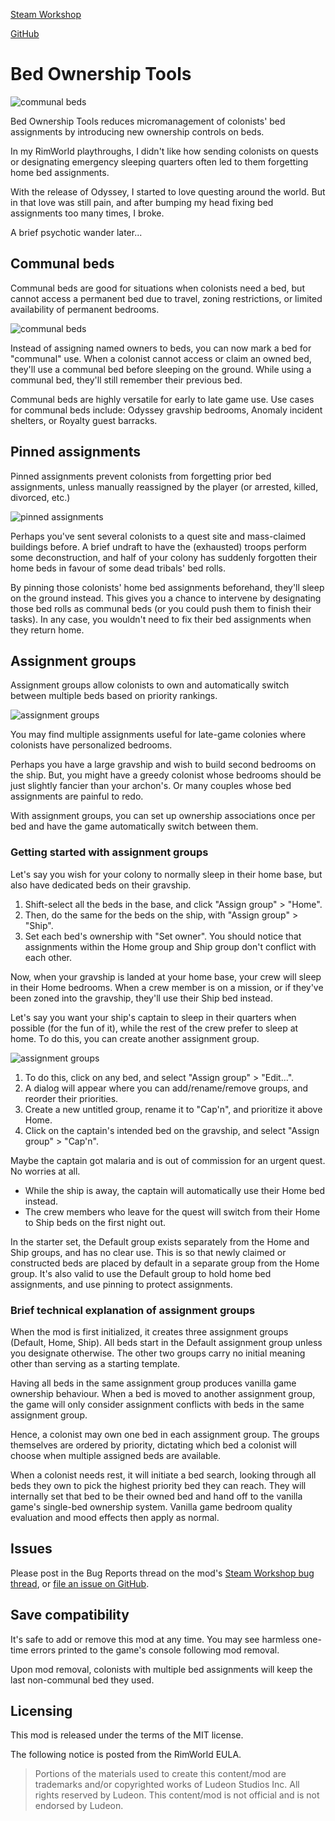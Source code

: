 [Steam Workshop](https://steamcommunity.com/sharedfiles/filedetails/?id=3558407174)

[GitHub](https://github.com/p0lymeric/RimWorldBedOwnershipTools/releases)

# Bed Ownership Tools

![communal beds](About/Preview.png)

Bed Ownership Tools reduces micromanagement of colonists' bed assignments by introducing new ownership controls on beds.

In my RimWorld playthroughs, I didn't like how sending colonists on quests or designating emergency sleeping quarters often led to them forgetting home bed assignments.

With the release of Odyssey, I started to love questing around the world. But in that love was still pain, and after bumping my head fixing bed assignments too many times, I broke.

A brief psychotic wander later...

## Communal beds

Communal beds are good for situations when colonists need a bed, but cannot access a permanent bed due to travel, zoning restrictions, or limited availability of permanent bedrooms.

![communal beds](Collateral/DocMedia/ReadmeCommunal.png)

Instead of assigning named owners to beds, you can now mark a bed for "communal" use. When a colonist cannot access or claim an owned bed, they'll use a communal bed before sleeping on the ground. While using a communal bed, they'll still remember their previous bed.

Communal beds are highly versatile for early to late game use. Use cases for communal beds include: Odyssey gravship bedrooms, Anomaly incident shelters, or Royalty guest barracks.

## Pinned assignments

Pinned assignments prevent colonists from forgetting prior bed assignments, unless manually reassigned by the player (or arrested, killed, divorced, etc.)

![pinned assignments](Collateral/DocMedia/ReadmePinned.png)

Perhaps you've sent several colonists to a quest site and mass-claimed buildings before. A brief undraft to have the (exhausted) troops perform some deconstruction, and half of your colony has suddenly forgotten their home beds in favour of some dead tribals' bed rolls.

By pinning those colonists' home bed assignments beforehand, they'll sleep on the ground instead. This gives you a chance to intervene by designating those bed rolls as communal beds (or you could push them to finish their tasks). In any case, you wouldn't need to fix their bed assignments when they return home.

## Assignment groups

Assignment groups allow colonists to own and automatically switch between multiple beds based on priority rankings.

![assignment groups](Collateral/DocMedia/ReadmeAssignmentGroup.png)

You may find multiple assignments useful for late-game colonies where colonists have personalized bedrooms.

Perhaps you have a large gravship and wish to build second bedrooms on the ship. But, you might have a greedy colonist whose bedrooms should be just slightly fancier than your archon's. Or many couples whose bed assignments are painful to redo.

With assignment groups, you can set up ownership associations once per bed and have the game automatically switch between them.

### Getting started with assignment groups

Let's say you wish for your colony to normally sleep in their home base, but also have dedicated beds on their gravship.

1. Shift-select all the beds in the base, and click "Assign group" > "Home".
2. Then, do the same for the beds on the ship, with "Assign group" > "Ship".
3. Set each bed's ownership with "Set owner". You should notice that assignments within the Home group and Ship group don't conflict with each other.

Now, when your gravship is landed at your home base, your crew will sleep in their Home bedrooms.
When a crew member is on a mission, or if they've been zoned into the gravship, they'll use their Ship bed instead.

Let's say you want your ship's captain to sleep in their quarters when possible (for the fun of it), while the rest of the crew prefer to sleep at home. To do this, you can create another assignment group.

![assignment groups](Collateral/DocMedia/ReadmeAssignmentGroupEditDialog.png)

1. To do this, click on any bed, and select "Assign group" > "Edit...".
2. A dialog will appear where you can add/rename/remove groups, and reorder their priorities.
3. Create a new untitled group, rename it to "Cap'n", and prioritize it above Home.
4. Click on the captain's intended bed on the gravship, and select "Assign group" > "Cap'n".

Maybe the captain got malaria and is out of commission for an urgent quest. No worries at all.
- While the ship is away, the captain will automatically use their Home bed instead.
- The crew members who leave for the quest will switch from their Home to Ship beds on the first night out.

In the starter set, the Default group exists separately from the Home and Ship groups, and has no clear use.
This is so that newly claimed or constructed beds are placed by default in a separate group from the Home group.
It's also valid to use the Default group to hold home bed assignments, and use pinning to protect assignments.

### Brief technical explanation of assignment groups

When the mod is first initialized, it creates three assignment groups (Default, Home, Ship).
All beds start in the Default assignment group unless you designate otherwise. The other two groups carry no initial meaning other than serving as a starting template.

Having all beds in the same assignment group produces vanilla game ownership behaviour. When a bed is moved to another assignment group, the game will only consider assignment conflicts with beds in the same assignment group.

Hence, a colonist may own one bed in each assignment group. The groups themselves are ordered by priority, dictating which bed a colonist will choose when multiple assigned beds are available.

When a colonist needs rest, it will initiate a bed search, looking through all beds they own to pick the highest priority bed they can reach. They will internally set that bed to be their owned bed and hand off to the vanilla game's single-bed ownership system. Vanilla game bedroom quality evaluation and mood effects then apply as normal.

## Issues
Please post in the Bug Reports thread on the mod's [Steam Workshop bug thread](https://steamcommunity.com/workshop/filedetails/discussion/3558407174/600787986327757372/), or [file an issue on GitHub](https://github.com/p0lymeric/RimWorldBedOwnershipTools/issues).

## Save compatibility
It's safe to add or remove this mod at any time. You may see harmless one-time errors printed to the game's console following mod removal.

Upon mod removal, colonists with multiple bed assignments will keep the last non-communal bed they used.

## Licensing
This mod is released under the terms of the MIT license.

The following notice is posted from the RimWorld EULA.
> Portions of the materials used to create this content/mod are trademarks and/or copyrighted works of Ludeon Studios Inc. All rights reserved by Ludeon. This content/mod is not official and is not endorsed by Ludeon.
